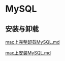 # MySQL

## 安装与卸载

[mac上完整卸载MySQL.md](https://github.com/niu0217/Documents/blob/main/MySQL/mac上完整卸载MySQL.md)

[mac上安装MySQL.md](https://github.com/niu0217/Documents/blob/main/MySQL/mac上安装MySQL.md)
